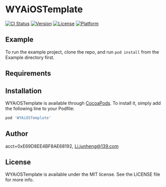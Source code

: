 # WYAiOSTemplate

[![CI Status](https://img.shields.io/travis/acct<blob>=0xE69D8EE4BF8AE68192/WYAiOSTemplate.svg?style=flat)](https://travis-ci.org/acct<blob>=0xE69D8EE4BF8AE68192/WYAiOSTemplate)
[![Version](https://img.shields.io/cocoapods/v/WYAiOSTemplate.svg?style=flat)](https://cocoapods.org/pods/WYAiOSTemplate)
[![License](https://img.shields.io/cocoapods/l/WYAiOSTemplate.svg?style=flat)](https://cocoapods.org/pods/WYAiOSTemplate)
[![Platform](https://img.shields.io/cocoapods/p/WYAiOSTemplate.svg?style=flat)](https://cocoapods.org/pods/WYAiOSTemplate)

## Example

To run the example project, clone the repo, and run `pod install` from the Example directory first.

## Requirements

## Installation

WYAiOSTemplate is available through [CocoaPods](https://cocoapods.org). To install
it, simply add the following line to your Podfile:

```ruby
pod 'WYAiOSTemplate'
```

## Author

acct<blob>=0xE69D8EE4BF8AE68192, Li.junheng@139.com

## License

WYAiOSTemplate is available under the MIT license. See the LICENSE file for more info.
